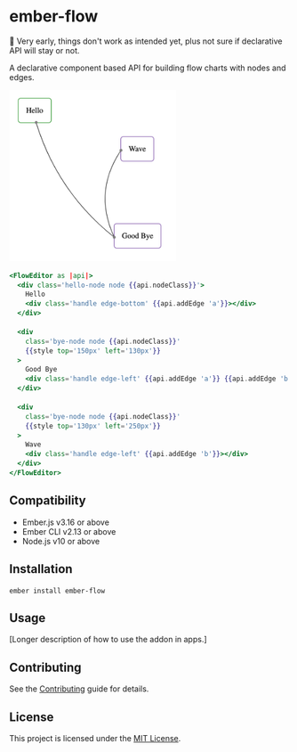 # ember-flow

:construction: Very early, things don't work as intended yet, plus not sure if declarative API will stay or not.

A declarative component based API for building flow charts with nodes and edges.

<img style="width: 300px;" src="./screenshot.png"/>

```hbs
<FlowEditor as |api|>
  <div class='hello-node node {{api.nodeClass}}'>
    Hello
    <div class='handle edge-bottom' {{api.addEdge 'a'}}></div>
  </div>

  <div
    class='bye-node node {{api.nodeClass}}'
    {{style top='150px' left='130px'}}
  >
    Good Bye
    <div class='handle edge-left' {{api.addEdge 'a'}} {{api.addEdge 'b'}}></div>
  </div>

  <div
    class='bye-node node {{api.nodeClass}}'
    {{style top='130px' left='250px'}}
  >
    Wave
    <div class='handle edge-left' {{api.addEdge 'b'}}></div>
  </div>
</FlowEditor>
```

## Compatibility

- Ember.js v3.16 or above
- Ember CLI v2.13 or above
- Node.js v10 or above

## Installation

```
ember install ember-flow
```

## Usage

[Longer description of how to use the addon in apps.]

## Contributing

See the [Contributing](CONTRIBUTING.md) guide for details.

## License

This project is licensed under the [MIT License](LICENSE.md).
